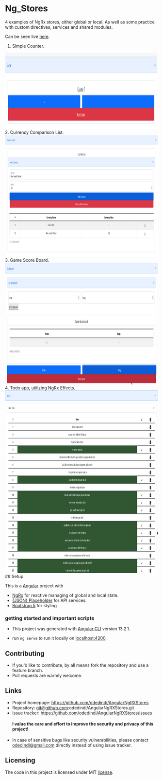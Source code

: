 # Ng_Stores

4 examples of NgRx stores, either global or local. 
As well as some practice with custom directives, services and shared modules.

Can be seen live [here](https://angular-stores.vercel.app/).

1. Simple Counter.
<img src='https://github.com/odedindi/AngularNgRXStores/blob/main/src/assets/screenshots/simpleCounter.png' alt='counter' height='250px'>
2. Currency Comparison List.
<img src='https://github.com/odedindi/AngularNgRXStores/blob/main/src/assets/screenshots/currencyComparison.png' alt='counter' height='400px'>
3. Game Score Board.
<img src='https://github.com/odedindi/AngularNgRXStores/blob/main/src/assets/screenshots/gameScoreBoard.png' alt='counter' height='400px'>
4. Todo app, utilizing NgRx Effects.
<img src='https://github.com/odedindi/AngularNgRXStores/blob/main/src/assets/screenshots/todoApp.png' alt='counter' height='600px'>
## Setup

This is a [Angular](https://angular.io/) project with

- [NgRx](https://ngrx.io/) for reactive managing of global and local state.
- [{JSON} Placeholder](https://jsonplaceholder.typicode.com/) for API services. 
- [Bootstrap 5](https://getbootstrap.com/) for styling

### getting started and important scripts

- This project was generated with [Angular CLI](https://github.com/angular/angular-cli) version 13.2.1.

- run `ng serve` to run it locally on [localhost:4200](http://localhost:4200).

## Contributing

- If you'd like to contribute, by all means fork the repository and use a feature branch.
- Pull requests are warmly welcome.

## Links

- Project homepage: https://github.com/odedindi/AngularNgRXStores
- Repository: git@github.com:odedindi/AngularNgRXStores.git
- Issue tracker: https://github.com/odedindi/AngularNgRXStores/issues
  #### I value the care and effort to improve the security and privacy of this project!
- In case of sensitive bugs like security vulnerabilities, please contact
  odedindi@gmail.com directly instead of using issue tracker.

## Licensing

The code in this project is licensed under MIT [license](https://github.com/odedindi/AngularNgRXStores/blob/main/LICENSE).

